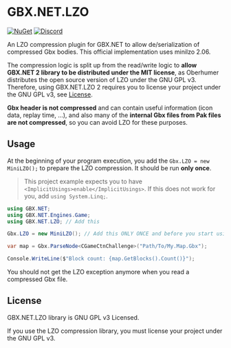 # GBX.NET.LZO

[![NuGet](https://img.shields.io/nuget/vpre/GBX.NET.LZO?style=for-the-badge&logo=nuget)](https://www.nuget.org/packages/GBX.NET.LZO/)
[![Discord](https://img.shields.io/discord/1012862402611642448?style=for-the-badge&logo=discord)](https://discord.gg/tECTQcAWC9)

An LZO compression plugin for GBX.NET to allow de/serialization of compressed Gbx bodies. This official implementation uses minilzo 2.06.

The compression logic is split up from the read/write logic to **allow GBX.NET 2 library to be distributed under the MIT license**, as Oberhumer distributes the open source version of LZO under the GNU GPL v3. Therefore, using GBX.NET.LZO 2 requires you to license your project under the GNU GPL v3, see [License](#license).

**Gbx header is not compressed** and can contain useful information (icon data, replay time, ...), and also many of the **internal Gbx files from Pak files are not compressed**, so you can avoid LZO for these purposes.

## Usage

At the beginning of your program execution, you add the `Gbx.LZO = new MiniLZO();` to prepare the LZO compression. It should be run **only once**.

> This project example expects you to have `<ImplicitUsings>enable</ImplicitUsings>`. If this does not work for you, add `using System.Linq;`.

```cs
using GBX.NET;
using GBX.NET.Engines.Game;
using GBX.NET.LZO; // Add this

Gbx.LZO = new MiniLZO(); // Add this ONLY ONCE and before you start using Parse methods

var map = Gbx.ParseNode<CGameCtnChallenge>("Path/To/My.Map.Gbx");

Console.WriteLine($"Block count: {map.GetBlocks().Count()}");
```

You should not get the LZO exception anymore when you read a compressed Gbx file.

## License

GBX.NET.LZO library is GNU GPL v3 Licensed.

If you use the LZO compression library, you must license your project under the GNU GPL v3.